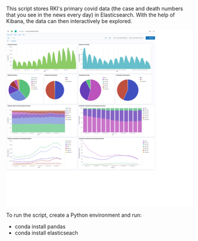 

This script stores RKI's primary covid data (the case and death numbers that you see in the news every day) in Elasticsearch.
With the help of Kibana, the data can then interactively be explored.

![Yearly](screenshot.png)

To run the script, create a Python environment and run:
* conda install pandas
* conda install elasticseach
                                                              

